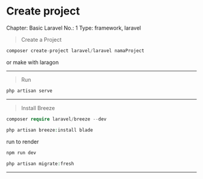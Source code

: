 # Create project

Chapter: Basic Laravel
No.: 1
Type: framework, laravel

> Create a Project
> 

```php
composer create-project laravel/laravel namaProject
```

or make with laragon

---

> Run
> 

```php
php artisan serve
```

---

> Install Breeze
> 

```php
composer require laravel/breeze --dev
 
php artisan breeze:install blade
```

run to render

```php
npm run dev
```

```php
php artisan migrate:fresh
```

---
